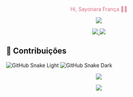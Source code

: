 <p align="center">
  <span style="color: #D86C88;">Hi, Sayonara França 👩‍💻 </span>
</p>

<p align="center">
  <a href="https://github.com/DenverCoder1/readme-typing-svg">
    <img src="https://readme-typing-svg.demolab.com/?lines=Linguagens%3A%20Java%2C%20JavaScript%2C%20R.;Banco%20de%20Dados%3A%20MySQL%2C%20PostgreSQL%2C%20H2.;Design%20e%20Prototipa%C3%A7%C3%A3o%3A%20Figma%2C%20Canva.;Modelagem%20de%20Processos%3A%20Bizagi%2C%20Draw.io.;Analise%20Visualiza%C3%A7%C3%A3o%20de%20Dados%3A%20Looker%20Studio%2C%20BI.&font=Fira%20Code&center=true&width=700&height=50&color=F75C7E&vCenter=true&pause=1000&size=22" />
  </a>
</p>


<p align="center">
  <a href="https://www.linkedin.com/in/sayonara-fran%C3%A7a/">
    <img src="https://img.shields.io/badge/LinkedIn-0077B5?style=for-the-badge&logo=linkedin&logoColor=white" />
  </a>
  <a href="sayonarakerollyn@gmail.com">
    <img src="https://img.shields.io/badge/Gmail-D14836?style=for-the-badge&logo=gmail&logoColor=white" />
  </a>
</p>

## 🐍 Contribuições
![GitHub Snake Light](https://github.com/Sayonarakeroll/Sayonarakeroll/blob/output/github-snake.svg#gh-light-mode-only)
![GitHub Snake Dark](https://github.com/Sayonarakeroll/Sayonarakeroll/blob/output/github-snake-dark.svg#gh-dark-mode-only)

<p align="center">
  <img src="https://github-readme-stats.vercel.app/api?username=sayonarakeroll&show_icons=true&theme=radical" />
</p>


<p align="center">
  <img src="https://github-readme-stats.vercel.app/api/top-langs/?username=sayonarakeroll&hide_progress=true&theme=radical" />
</p>

